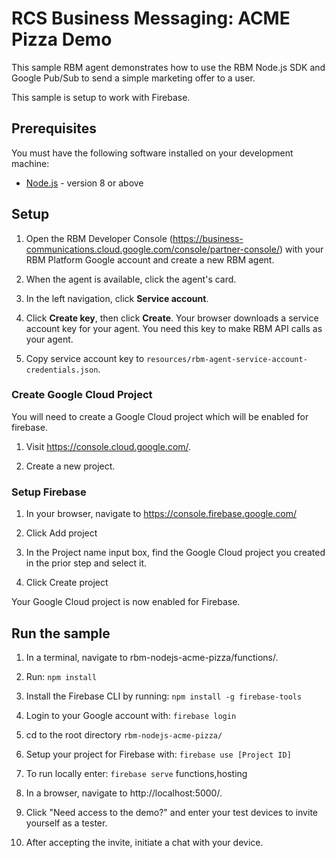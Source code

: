 # RCS Business Messaging: ACME Pizza Demo

This sample RBM agent demonstrates how to use the RBM Node.js SDK and Google Pub/Sub to
send a simple marketing offer to a user.

This sample is setup to work with Firebase.

## Prerequisites

You must have the following software installed on your development machine:

* [Node.js](https://nodejs.org/en/) - version 8 or above

## Setup

1. Open the RBM Developer Console (https://business-communications.cloud.google.com/console/partner-console/)
with your RBM Platform Google account and create a new RBM agent.

2. When the agent is available, click the agent's card.

3. In the left navigation, click **Service account**.

4. Click **Create key**, then click **Create**. Your browser downloads a service account key for
your agent. You need this key to make RBM API calls as your agent.

5.  Copy service account key to `resources/rbm-agent-service-account-credentials.json`.

### Create Google Cloud Project

You will need to create a Google Cloud project which will be enabled for firebase.

1.  Visit https://console.cloud.google.com/.

2.  Create a new project.

### Setup Firebase

1. In your browser, navigate to https://console.firebase.google.com/

2. Click Add project

3. In the Project name input box, find the Google Cloud project you created in
the prior step and select it.

4. Click Create project

Your Google Cloud project is now enabled for Firebase.

## Run the sample

1. In a terminal, navigate to rbm-nodejs-acme-pizza/functions/.

2. Run: `npm install`

3. Install the Firebase CLI by running: `npm install -g firebase-tools`

4. Login to your Google account with: `firebase login`

5. cd to the root directory `rbm-nodejs-acme-pizza/`

6. Setup your project for Firebase with: `firebase use [Project ID]`

7. To run locally enter: `firebase serve` functions,hosting

8. In a browser, navigate to http://localhost:5000/.

9. Click "Need access to the demo?" and enter your test devices to invite yourself as a tester.

10. After accepting the invite, initiate a chat with your device.